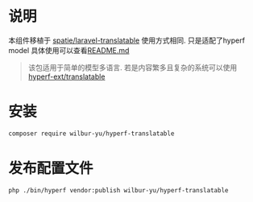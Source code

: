 # 说明

本组件移植于 [spatie/laravel-translatable](https://github.com/spatie/laravel-translatable)
使用方式相同. 只是适配了hyperf model
具体使用可以查看[README.md](https://github.com/spatie/laravel-translatable/blob/master/README.md)

> 该包适用于简单的模型多语言. 若是内容繁多且复杂的系统可以使用 [hyperf-ext/translatable](https://github.com/hyperf-ext/translatable)
# 安装

```bash
composer require wilbur-yu/hyperf-translatable
```

# 发布配置文件

```bash
php ./bin/hyperf vendor:publish wilbur-yu/hyperf-translatable
```